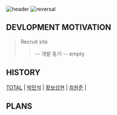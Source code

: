 ![header](https://capsule-render.vercel.app/api?type=soft&color=#B897FF&height=200&section=header&text=구인구직웹%20프로젝트&fontSize=70)
![reversal](https://capsule-render.vercel.app/api?type=rect&text=구인구직웹&fontAlign=30&fontSize=30&desc=%20프로젝트&descAlign=60&descAlignY=50&theme=radical)

DEVLOPMENT MOTIVATION
---
> Recruit site
> > -- 개발 동기 
> > -- empty

HISTORY
---
[TOTAL](DOCUMENT/HISTORY/TOTAL) | [박민석](DOCUMENT/HISTORY/박민석) | 
[황보성현](DOCUMENT/HISTORY/황보성현) | [최원준](DOCUMENT/HISTORY/최원준) | 

PLANS
---
